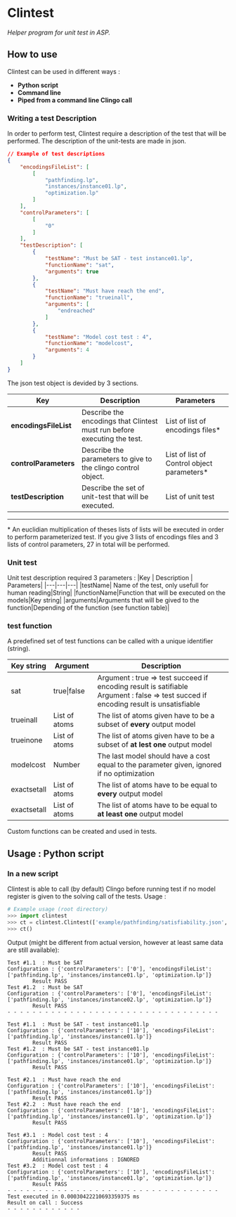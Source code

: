 # Clintest 
*Helper program for unit test in ASP.*
## How to use
Clintest can be used in different ways :
- **Python script**
- **Command line** 
- **Piped from a command line Clingo call**

### Writing a test Description
In order to perform test, Clintest require a description of the test that will be performed. The description of the unit-tests are made in json.
```json
// Example of test descriptions
{
    "encodingsFileList": [
        [
            "pathfinding.lp",
            "instances/instance01.lp",
            "optimization.lp"
        ]
    ],
    "controlParameters": [
        [
            "0"
        ]
    ],
    "testDescription": [
        {
            "testName": "Must be SAT - test instance01.lp",
            "functionName": "sat",
            "arguments": true
        },
        {
            "testName": "Must have reach the end",
            "functionName": "trueinall",
            "arguments": [
                "endreached"
            ]
        },
        {
            "testName": "Model cost test : 4",
            "functionName": "modelcost",
            "arguments": 4
        }
    ]
}
```

The json test object is devided by 3 sections.

|Key | Description| Parameters|
|-------|---------|---|
|**encodingsFileList** |Describe the encodings that Clintest must run before executing the test.| List of list of encodings files*|
|**controlParameters** |Describe the parameters to give to the clingo control object.| List of list of Control object parameters*| 
|**testDescription** |Describe the set of unit-test that will be executed.| List of unit test|
---
\* An euclidian multiplication of theses lists of lists will be executed in order to perform parameterized test. If you give 3 lists of encodings files and 3 lists of control parameters, 27 in total will be performed.

### Unit test
Unit test description required 3 parameters :
|Key | Description | Parameters|
|---|---|---|
|testName| Name of the test, only usefull for human reading|String|
|functionName|Function that will be executed on the models|Key string|
|arguments|Arguments that will be gived to the function|Depending of the function (see function table)|

### test function
A predefined set of test functions can be called with a unique identifier (string).

|Key string|Argument|Description|
|----------|---------|-----------|
|sat       |true\|false| Argument : true => test succeed if encoding result is satifiable <br>Argument : false => test succed if encoding result is unsatisfiable|
|trueinall|List of atoms|The list of atoms given have to be a subset of **every** output model|
|trueinone|List of atoms|The list of atoms given have to be a subset of **at lest one** output model|
|modelcost |Number| The last model should have a cost equal to the parameter given, ignored if no optimization|
|exactsetall|List of atoms|The list of atoms have to be equal to  **every** output model|
|exactsetall|List of atoms|The list of atoms have to be equal to  **at least one** output model|


Custom functions can be created and used in tests.


## Usage : Python script
### In a new script
Clintest is able to call (by default) Clingo before running test if no model register is given to the solving call of the tests.
Usage :
```python
# Example usage (root directory)
>>> import clintest
>>> ct = clintest.Clintest(['example/pathfinding/satisfiability.json', 'example/pathfinding/test_instance01.json'])
>>> ct()
```
Output (might be different from actual version, however at least same data are still available):
```console
Test #1.1  : Must be SAT
Configuration : {'controlParameters': ['0'], 'encodingsFileList': ['pathfinding.lp', 'instances/instance01.lp', 'optimization.lp']}
        Result PASS
Test #1.2  : Must be SAT
Configuration : {'controlParameters': ['0'], 'encodingsFileList': ['pathfinding.lp', 'instances/instance02.lp', 'optimization.lp']}
        Result PASS
- - - - - - - - - - - - - - - - - - - - - - - - - - - - - - - - - -

Test #1.1  : Must be SAT - test instance01.lp
Configuration : {'controlParameters': ['10'], 'encodingsFileList': ['pathfinding.lp', 'instances/instance01.lp']}
        Result PASS
Test #1.2  : Must be SAT - test instance01.lp
Configuration : {'controlParameters': ['10'], 'encodingsFileList': ['pathfinding.lp', 'instances/instance01.lp', 'optimization.lp']}
        Result PASS

Test #2.1  : Must have reach the end
Configuration : {'controlParameters': ['10'], 'encodingsFileList': ['pathfinding.lp', 'instances/instance01.lp']}
        Result PASS
Test #2.2  : Must have reach the end
Configuration : {'controlParameters': ['10'], 'encodingsFileList': ['pathfinding.lp', 'instances/instance01.lp', 'optimization.lp']}
        Result PASS

Test #3.1  : Model cost test : 4
Configuration : {'controlParameters': ['10'], 'encodingsFileList': ['pathfinding.lp', 'instances/instance01.lp']}
        Result PASS
        Additionnal informations : IGNORED
Test #3.2  : Model cost test : 4
Configuration : {'controlParameters': ['10'], 'encodingsFileList': ['pathfinding.lp', 'instances/instance01.lp', 'optimization.lp']}
        Result PASS
- - - - - - - - - - - - - - - - - - - - - - - - - - - - - - - - - -
Test executed in 0.00030422210693359375 ms
Result on call : Success
- - - - - - - - - - - -
```



